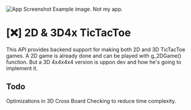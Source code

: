 
![App Screenshot](https://is4-ssl.mzstatic.com/image/thumb/Purple123/v4/94/cd/84/94cd842f-dca5-5feb-ae34-8c7cd9678ccd/pr_source.jpg/392x696bb.jpg)
Example image. Not my app.


# [❌] 2D & 3D4x TicTacToe

This API provides backend support for making both 2D and 3D TicTacToe games. A 2D game is already done and can be played with g_2DGame() function. But a 3D 4x4x4x4 version is uppon dev and how he's going to implement it.


## Todo

Optimizations in 3D Cross Board Checking to reduce time complexity.
